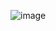 ![image](https://user-images.githubusercontent.com/36649115/51783738-4cd9e180-20f3-11e9-95a1-98a5e75d971a.png)
